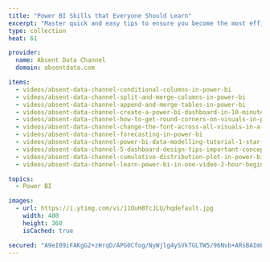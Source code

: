 ```yaml
---
title: "Power BI Skills that Everyone Should Learn"
excerpt: "Master quick and easy tips to ensure you become the most efficient data analyst with Power BI"
type: collection
heat: 61

provider:
  name: Absent Data Channel
  domain: absentdata.com

items:
  - videos/absent-data-channel-conditional-columns-in-power-bi
  - videos/absent-data-channel-split-and-merge-columns-in-power-bi
  - videos/absent-data-channel-append-and-merge-tables-in-power-bi
  - videos/absent-data-channel-create-a-power-bi-dashboard-in-10-minutes
  - videos/absent-data-channel-how-to-get-round-corners-on-visuals-in-power-bi
  - videos/absent-data-channel-change-the-font-across-all-visuals-in-a-power-bi
  - videos/absent-data-channel-forecasting-in-power-bi
  - videos/absent-data-channel-power-bi-data-modelling-tutorial-1-star-schema
  - videos/absent-data-channel-5-dashboard-design-tips-important-concepts-for-data-visualization
  - videos/absent-data-channel-cumulative-distribution-plot-in-power-bi
  - videos/absent-data-channel-learn-power-bi-in-one-video-2-hour-beginner-course

topics:
  - Power BI

images:
  - url: https://i.ytimg.com/vi/11OuH8TcJLU/hqdefault.jpg
    width: 480
    height: 360
    isCached: true

secured: "A9eI09iFAKgG2+zHrqD/APG0Cfog/NyWjlg4ySVkTGLTW5/96Nvb+ARsBAImLcHgFh/FLYe2JCqnb5/uCm4uWfUm6VBYW+7oAmPunNR5lRIoBZ1e/NM4tZYqM8GzC2OEmVptAdcOKVwme8JOzS5USEaGfJSKAWbKNV7Askr/KSvkVHvAh92kCOfSDuCfPuwOUXReD2XYVknA2GIU2EpZ/KoLM2pmyr7rC7yWvfzvUKARCV2oJJQRIcEc75PmMx9SXk5X31WigAi+78VUts8X3kV2dxMUmNTeHWNqL0e3ouuH2nJ6VaVIlhenPrEqPnIhVx9rmw9v17b1f/fPlQ6HEQ==;jFCbcyQpDNhIhXhhIlE05g=="
---
```



